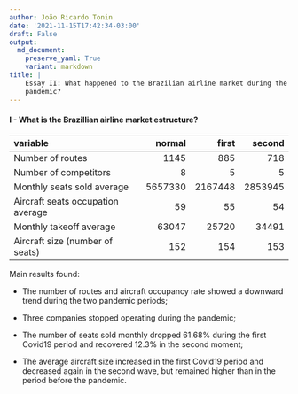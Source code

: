 ```yaml
---
author: João Ricardo Tonin
date: '2021-11-15T17:42:34-03:00'
draft: False
output:
  md_document:
    preserve_yaml: True
    variant: markdown
title: |
    Essay II: What happened to the Brazilian airline market during the
    pandemic?
---
```


#### I - What is the Brazillian airline market estructure?

<table>
<thead>
<tr>
<th style="text-align:left;">
variable
</th>
<th style="text-align:right;">
normal
</th>
<th style="text-align:right;">
first
</th>
<th style="text-align:right;">
second
</th>
</tr>
</thead>
<tbody>
<tr>
<td style="text-align:left;">
Number of routes
</td>
<td style="text-align:right;">
1145
</td>
<td style="text-align:right;">
885
</td>
<td style="text-align:right;">
718
</td>
</tr>
<tr>
<td style="text-align:left;">
Number of competitors
</td>
<td style="text-align:right;">
8
</td>
<td style="text-align:right;">
5
</td>
<td style="text-align:right;">
5
</td>
</tr>
<tr>
<td style="text-align:left;">
Monthly seats sold average
</td>
<td style="text-align:right;">
5657330
</td>
<td style="text-align:right;">
2167448
</td>
<td style="text-align:right;">
2853945
</td>
</tr>
<tr>
<td style="text-align:left;">
Aircraft seats occupation average
</td>
<td style="text-align:right;">
59
</td>
<td style="text-align:right;">
55
</td>
<td style="text-align:right;">
54
</td>
</tr>
<tr>
<td style="text-align:left;">
Monthly takeoff average
</td>
<td style="text-align:right;">
63047
</td>
<td style="text-align:right;">
25720
</td>
<td style="text-align:right;">
34491
</td>
</tr>
<tr>
<td style="text-align:left;">
Aircraft size (number of seats)
</td>
<td style="text-align:right;">
152
</td>
<td style="text-align:right;">
154
</td>
<td style="text-align:right;">
153
</td>
</tr>
</tbody>
</table>

Main results found:

-   The number of routes and aircraft occupancy rate showed a downward
    trend during the two pandemic periods;

-   Three companies stopped operating during the pandemic;

-   The number of seats sold monthly dropped 61.68% during the first
    Covid19 period and recovered 12.3% in the second moment;

-   The average aircraft size increased in the first Covid19 period and
    decreased again in the second wave, but remained higher than in the
    period before the pandemic.
